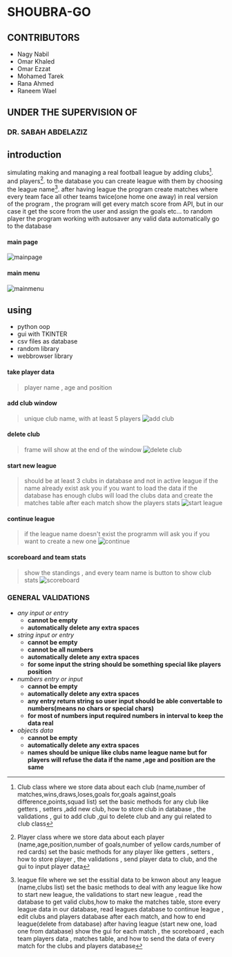 # SHOUBRA-GO

## **CONTRIBUTORS**
* Nagy Nabil
* Omar Khaled
* Omar Ezzat
* Mohamed Tarek
* Rana Ahmed
* Raneem Wael

## UNDER THE SUPERVISION OF
### DR. SABAH ABDELAZIZ

## introduction 
simulating making and managing a real football league
by adding clubs[^club]. and players[^player]. to the database you can create league with them by choosing the league name[^league].
after having league the program create matches where every team face all other teams twice(one home one away)
in real version of the program , the program will get every match score from API, but in our case it get the score from the user and assign the goals etc... to random player
the program working with autosaver any valid data automatically go to the database

#### main page
![mainpage](https://github.com/nagy-nabil/SHOUBRA-GO/blob/main/images/mainpage.jpg)

#### main menu
![mainmenu](https://github.com/nagy-nabil/SHOUBRA-GO/blob/main/images/mainmenu.jpg)
## using
* python oop
* gui with TKINTER
* csv files as database
* random library
* webbrowser library

[^player]: Player class where we store data about each player (name,age,position,number of goals,number of yellow cards,number of red cards)
set the basic methods for any player like getters , setters , how to store player , the validations , send player data to club, and the gui to input player data

#### take player data
> player name , age and position

[^club]: Club class where we store data about each club (name,number of matches,wins,draws,loses,goals for,goals against,goals difference,points,squad list)
set the basic methods for any club like getters , setters ,add new club,  how to store club in database , the validations , gui to add club ,gui to delete club and any gui related to club class
#### add club window 
> unique club name, with at least 5 players
![add club](https://github.com/nagy-nabil/SHOUBRA-GO/blob/main/images/addclub.jpg)

#### delete club
>frame will show at the end of the window
![delete club](https://github.com/nagy-nabil/SHOUBRA-GO/blob/main/images/delete%20club.jpg)

[^league]: league file where we set the essitial data to be knwon about any league (name,clubs list)
set the basic methods to deal with any league like how to start new league, the validations to start new league , read the database to get valid clubs,how to make the matches table, store every league data in our database, read leagues database to continue league , edit clubs and players database after each match, and how to end league(delete from database)
after having league (start new one, load one from database)
show the gui for each match , the scoreboard , each team players data , matches table, and how to send the data of every match for the clubs and players database
#### start new league
> should be at least 3 clubs in database and not in active league
> if the name already exist ask you if you want to load the data
> if the database has enough clubs will load the clubs data and create the matches table
> after each match show the players stats
![start league](https://github.com/nagy-nabil/SHOUBRA-GO/blob/main/images/startleague.jpg)

#### continue league
>if the league name doesn't exist the programm will ask you if you want to create a new one
![continue](https://github.com/nagy-nabil/SHOUBRA-GO/blob/main/images/continueleague.jpg)

#### scoreboard and team stats
>show the standings , and every team name is button to show club stats
![scoreboard](https://github.com/nagy-nabil/SHOUBRA-GO/blob/main/images/playersdata.jpg)
### GENERAL VALIDATIONS
* *any input or entry*
    * **cannot be empty**  
    * **automatically delete any extra spaces**
* *string input or entry*
    * **cannot be empty**
    * **cannot be all numbers**  
    * **automatically delete any extra spaces**
    * **for some input the string should be something special like players position**
* *numbers entry or input*
    * **cannot be empty**  
    * **automatically delete any extra spaces**
    * **any entry return string so user input should be able convertable to numbers(means no chars or special chars)**
    * **for most of numbers input required numbers in interval to keep the data real**
* *objects data*
    * **cannot be empty**  
    * **automatically delete any extra spaces**
    * **names should be unique like clubs name league name but for players will refuse the data if the name ,age and position are the same**
